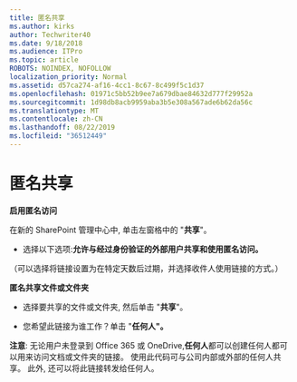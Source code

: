 ```yaml
---
title: 匿名共享
ms.author: kirks
author: Techwriter40
ms.date: 9/18/2018
ms.audience: ITPro
ms.topic: article
ROBOTS: NOINDEX, NOFOLLOW
localization_priority: Normal
ms.assetid: d57ca274-af16-4cc1-8c67-8c499f5c1d37
ms.openlocfilehash: 01971c5bb52b9ee7a679dbae84632d777f29952a
ms.sourcegitcommit: 1d98db8acb9959aba3b5e308a567ade6b62da56c
ms.translationtype: MT
ms.contentlocale: zh-CN
ms.lasthandoff: 08/22/2019
ms.locfileid: "36512449"
---
```

# <a name="anonymous-sharing"></a>匿名共享

 **启用匿名访问**
  
在新的 SharePoint 管理中心中, 单击左窗格中的 "**共享**"。 
  
- 选择以下选项:**允许与经过身份验证的外部用户共享和使用匿名访问。**
  
（可以选择将链接设置为在特定天数后过期，并选择收件人使用链接的方式。）
    
 **匿名共享文件或文件夹**
  
- 选择要共享的文件或文件夹, 然后单击 "**共享**"。 
    
- 您希望此链接为谁工作？单击 "**任何人"。**
  
 **注意**: 无论用户未登录到 Office 365 或 OneDrive,**任何人**都可以创建任何人都可以用来访问文档或文件夹的链接。 使用此代码可与公司内部或外部的任何人共享。 此外, 还可以将此链接转发给任何人。 
    

